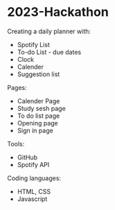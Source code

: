 # 2023-Hackathon

Creating a daily planner with:
* Spotify List
* To-do List - due dates
* Clock
* Calender
* Suggestion list

Pages:
* Calender Page
* Study sesh page
* To do list page
* Opening page
* Sign in page

Tools:
* GitHub
* Spotify API

Coding languages:
* HTML, CSS
* Javascript
